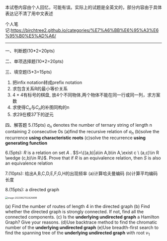 
本试卷内容由个人回忆，可能有误。实际上的试题是全英文的，部分内容由于具体表达记不清了用中文表述

个人笔记:https://birchtree2.github.io/categories/%E7%A6%BB%E6%95%A3%E6%95%B0%E5%AD%A6/

---

一、判断题(10*2=20pts)

二、单项选择题(10*2=20pts)

三、填空题(5*3=15pts)

1. 把infix notation转成prefix notation
2. 求包含关系R的最小等价关系
3. $4\times 4$有标号的棋盘, 放4个不同物体,两个物体不能在同一行或同一列，求方案数
4.  求使得$C_n$与$C_n$的补图同构的n
5. 求29在模37下的逆元

四、解答题
5.(15pts)
$a_n$ denotes the number of ternary string of length n containing 2 consecutive 0s
(a)find the recursive relation of $a_n$
(b)solve the recurrence **using characteristic roots**
(c)solve the recurrence **using generating function**

6.(5pts): $R$ is a relation on set $A$ . $S=\{(a,b)|a\in A,b\in A,\exist c \ (a,c)\in R \wedge (c,b)\in R\}$. Prove that if $R$ is an equivalence relation, then $S$ is also an equivalence relation

7.(10pts): 给出A,B,C,D,E,F,G,H的出现频率
(a)计算哈夫曼编码
(b)计算平均编码长度


8.(15pts): a directed graph

<img src="C:\Users\19808\AppData\Roaming\Typora\typora-user-images\image-20230621132426499.png" alt="image-20230621132426499" style="zoom:50%;" />

(a) Find the number of routes of length 4 in the directed graph
(b) Find whether the directed graph is strongly connected. If not, find all the connected components.
(c) Is the **underlying undirected graph** a Hamilton Graph? Give your reasons.
(d)Use backtrace method to find the chromatic number of the **underlying undirected graph** 
(e)Use breadth-first search to find the spanning tree of the **underlying undirected graph** with   root $v_1$ 

